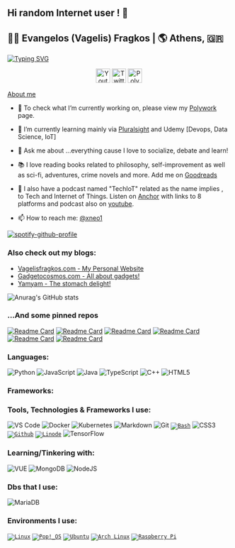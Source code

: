 ## Hi random Internet user ! 👋


<!--#**xneo1/xneo1** is a ✨ _special_ ✨ repository because its `README.md` (this file) appears on your GitHub profile.
- 👯 I’m looking to collaborate on ...
- 🤔 I’m looking for help with ...
- 😄 Pronouns: ...
- ⚡ Fun fact: ...

-->
## 🧑‍💻 Evangelos (Vagelis) Fragkos | 🌎  Athens, 🇬🇷 

[![Typing SVG](https://readme-typing-svg.herokuapp.com?lines=Tech+Evangelist+(%F0%9F%98%9D))](https://git.io/typing-svg)

<!-- Social icons section -->
<p align="center">
  <a href="https://www.youtube.com/c/techiot"><img width="32px" alt="Youtube" title="Youtube" src="https://i.imgur.com/qiXu7b2.png"/></a>
  <a href="https://twitter.com/xneo1"><img width="32px" alt="Twitter" title="Twitter" src="https://i.imgur.com/OXZM1L6.png"/></a>
  <a href="https://polywork.com/vagelisfr"><img width="32px" alt="Polywork" title="Vagelis Fragkos" src="https://res.cloudinary.com/crunchbase-production/image/upload/c_lpad,h_170,w_170,f_auto,b_white,q_auto:eco,dpr_1/cljekxq9j2canvsydesy"></a>
</p>

[About me](https://www.linkedin.com/in/vagelisfragkos/)

- 🔭 To check what I’m currently working on, please view my [Polywork](https://www.polywork.com/vagelisfr) page. 
- 🌱 I’m currently learning mainly via [Pluralsight](https://app.pluralsight.com/profile/evangelos-fragkos-d9) and Udemy [Devops, Data Science, IoT]
- 💬 Ask me about ...everything cause I love to socialize, debate and learn!
- 📚 I love reading books related to philosophy, self-improvement as well as sci-fi, adventures, crime novels and more. Add me on [Goodreads](https://www.goodreads.com/user/show/4903808-vagelis)
- 🎤 I also have a podcast named "TechIoT" related as the name implies , to Tech and Internet of Things. Listen on [Anchor](https://anchor.fm/techiot) with links to 8 platforms
 and podcast also on [youtube](https://www.youtube.com/techiot).

- 📫 How to reach me: [@xneo1](https://twitter.com/xneo1)

[![spotify-github-profile](https://spotify-github-profile.vercel.app/api/view?uid=1259912891&cover_image=true&theme=natemoo-re&bar_color=53b14f&bar_color_cover=false)](https://github.com/kittinan/spotify-github-profile)

### Also check out my blogs:
- [Vagelisfragkos.com - My Personal Website](https://www.vagelisfragkos.com/en/)
- [Gadgetocosmos.com - All about gadgets!](https://www.gadgetocosmos.com/)
- [Yamyam - The stomach delight!](https://www.yamyam.gr/)

![Anurag's GitHub stats](https://github-readme-stats.vercel.app/api?username=xneo1&show_icons=true&theme=outrun)

### ...And some pinned repos
[![Readme Card](https://github-readme-stats.vercel.app/api/pin/?username=xneo1&repo=portainer_templates&theme=calm)](https://github.com/xneo1/portainer_templates)
[![Readme Card](https://github-readme-stats.vercel.app/api/pin/?username=xneo1&repo=docker-compose-collection&theme=calm)](https://github.com/xneo1/docker-compose-collection)
[![Readme Card](https://github-readme-stats.vercel.app/api/pin/?username=xneo1&repo=tailscale-udm&theme=synthwave)](https://github.com/xneo1/tailscale-udm)
[![Readme Card](https://github-readme-stats.vercel.app/api/pin/?username=xneo1&repo=supervised-homeassistant&theme=omni)](https://github.com/xneo1/supervised-homeassistant)
[![Readme Card](https://github-readme-stats.vercel.app/api/pin/?username=xneo1&repo=M5Stack-Air-Quality-ESPHome&theme=omni)](https://github.com/xneo1/M5Stack-Air-Quality-ESPHome)
[![Readme Card](https://github-readme-stats.vercel.app/api/pin/?username=xneo1&repo=pi-hole-influx&theme=omni)](https://github.com/xneo1/pi-hole-influx)

### Languages:
![Python](https://img.shields.io/badge/-Python-000?&logo=Python)
![JavaScript](https://img.shields.io/badge/-JavaScript-000?&logo=JavaScript)
![Java](https://img.shields.io/badge/-Java-000?&logo=Java&logoColor=007396)
![TypeScript](https://img.shields.io/badge/-TypeScript-000?&logo=TypeScript)
![C++](https://img.shields.io/badge/-C++-000?&logo=c%2b%2b&logoColor=00599C)
![HTML5](https://img.shields.io/badge/-HTML5-purple?style=flat-circle&logo=html5)

### Frameworks:


### Tools, Technologies & Frameworks I use:
![VS Code](https://img.shields.io/badge/-VSCode-blue?style=flat-circle&logo=visualstudiocode)
![Docker](https://img.shields.io/badge/-Docker-blue?style=flat-circle&logo=Docker)
![Kubernetes](https://img.shields.io/badge/-Kubernetes-000?&logo=Kubernetes)
![Markdown](https://img.shields.io/badge/-Markdown-black?style=flat-circle&logo=markdown)
![Git](https://img.shields.io/badge/-Git-yellow?style=flat-circle&logo=git)
<code><a href="https://www.gnu.org/software/bash">![Bash](https://img.shields.io/badge/-Bash-blue?style=flat-circle&logo=gnubash)</a></code>
![CSS3](https://img.shields.io/badge/-CSS3-yellow?style=flat-circle&logo=css3)
<code><a href="https://www.github.com/">![Github](https://img.shields.io/badge/-GitHub-black?style=flat-circle&logo=GitHub)</a></code>
<code><a href="https://www.linode.com/">![Linode](https://img.shields.io/badge/-Linode-blue?style=flat-circle&logo=linode)</a></code>
![TensorFlow](https://img.shields.io/badge/-TensorFlow-000?&logo=TensorFlow)

### Learning/Tinkering with:
![VUE](https://img.shields.io/badge/-VUE-blue?style=flat-circle&logo=VUE.JS)
![MongoDB](https://img.shields.io/badge/-MongoDB-blue?style=flat-circle&logo=MongoDB)
![NodeJS](https://img.shields.io/badge/-NodeJS-green?style=flat-circle&logo=Nodejs)

### Dbs that I use:
![MariaDB](https://img.shields.io/badge/-Mariadb-brown?style=flat-circle&logo=mariadb)


### Environments I use:
<code><a href="https://www.linux.org/">![Linux](https://img.shields.io/badge/-Linux-gray?style=flat-circle&logo=Linux)</a></code>
<code><a href="https://pop.system76.com">![Pop!_OS](https://img.shields.io/badge/-Pop!_OS-purple?style=flat-circle&logo=popos)</a></code>
<code><a href="https://www.ubuntu.com/">![Ubuntu](https://img.shields.io/badge/-Ubuntu-blue?style=flat-circle&logo=ubuntu)</a></code>
<code><a href="https://www.archlinux.org/">![Arch Linux](https://img.shields.io/badge/-Arch%20Linux-blue?style=flat-circle&logo=archlinux)</a></code>
<code><a href="https://www.raspberrypi.org/">![Raspberry Pi](https://img.shields.io/badge/-Raspberry%20Pi-red?style=flat-circle&logo=raspberrypi)</a></code>

